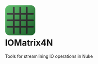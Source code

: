 <img src="iomatrix4nicon.png" width=100px><br>
IOMatrix4N
==========
Tools for streamlining IO operations in Nuke
